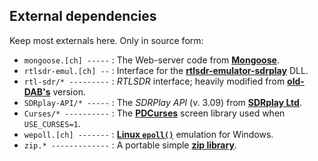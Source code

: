 ## External dependencies

Keep most externals here. Only in source form:
 * `mongoose.[ch] -----` : The Web-server code from **[Mongoose](https://www.cesanta.com/)**.
 * `rtlsdr-emul.[ch] --` : Interface for the **[rtlsdr-emulator-sdrplay](https://github.com/JvanKatwijk/rtlsdr-emulator-sdrplay/)** DLL.
 * `rtl-sdr/* ---------` : *RTLSDR* interface; heavily modified from **[old-DAB's](https://github.com/old-dab/rtlsdr/blob/master/src/)** version.
 * `SDRplay-API/* -----` : The *SDRPlay API* (v. 3.09) from **[SDRplay Ltd](https://www.sdrplay.com/)**.
 * `Curses/* ----------` : The **[PDCurses](https://github.com/wmcbrine/PDCurses)** screen library used when `USE_CURSES=1`.
 * `wepoll.[ch] -------` : **[Linux `epoll()`](https://github.com/piscisaureus/wepoll)** emulation for Windows.
 * `zip.* -------------` : A portable simple **[zip library](https://github.com/kuba--/zip)**.
